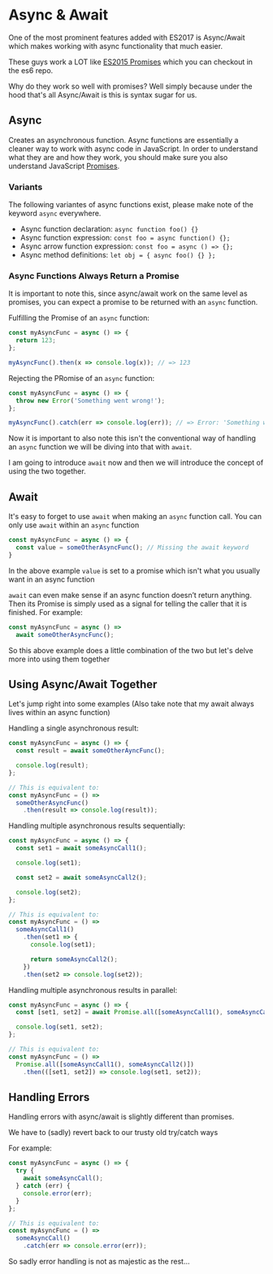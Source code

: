 # Async & Await

One of the most prominent features added with ES2017 is Async/Await which makes working with async functionality that much easier.

These guys work a LOT like [ES2015 Promises](https://github.com/dusty-learning/es6/tree/master/promises) which you can checkout in the es6 repo.

Why do they work so well with promises? Well simply because under the hood that's all Async/Await is this is syntax sugar for us.

## Async

Creates an asynchronous function. Async functions are essentially a cleaner way to work with async code in JavaScript. In order to understand what they are and how they work, you should make sure you also understand JavaScript [Promises](https://github.com/dusty-learning/es6/tree/master/promises).


### Variants

The following variantes of async functions exist, please make note of the keyword `async` everywhere.

- Async function declaration: `async function foo() {}`
- Async function expression: `const foo = async function() {};`
- Async arrow function expression: `const foo = async () => {};`
- Async method definitions: `let obj = { async foo() {} };`

### Async Functions Always Return a Promise

It is important to note this, since async/await work on the same level as promises, you can expect a promise to be returned with an `async` function.

Fulfilling the Promise of an `async` function:

```js
const myAsyncFunc = async () => {
  return 123;
};

myAsyncFunc().then(x => console.log(x)); // => 123
```

Rejecting the PRomise of an `async` function:

```js
const myAsyncFunc = async () => {
  throw new Error('Something went wrong!');
};

myAsyncFunc().catch(err => console.log(err)); // => Error: 'Something went wrong!'
```

Now it is important to also note this isn't the conventional way of handling an `async` function we will be diving into that with `await`.

I am going to introduce `await` now and then we will introduce the concept of using the two together.

## Await

It's easy to forget to use `await` when making an `async` function call. You can only use `await` within an `async` function

```js
const myAsyncFunc = async () => {
  const value = someOtherAsyncFunc(); // Missing the await keyword
}
```

In the above example `value` is set to a promise which isn't what you usually want in an async function

`await` can even make sense if an async function doesn’t return anything. Then its Promise is simply used as a signal for telling the caller that it is finished. For example:

```js
const myAsyncFunc = async () =>
  await someOtherAsyncFunc();

```

So this above example does a little combination of the two but let's delve more into using them together

## Using Async/Await Together

Let's jump right into some examples (Also take note that my await always lives within an async function)

Handling a single asynchronous result:

```js
const myAsyncFunc = async () => {
  const result = await someOtherAyncFunc();

  console.log(result);
};

// This is equivalent to:
const myAsyncFunc = () =>
  someOtherAsyncFunc()
    .then(result => console.log(result));
```

Handling multiple asynchronous results sequentially:

```js
const myAsyncFunc = async () => {
  const set1 = await someAsyncCall1();

  console.log(set1);

  const set2 = await someAsyncCall2();

  console.log(set2);
};

// This is equivalent to:
const myAsyncFunc = () =>
  someAsyncCall1()
    .then(set1 => {
      console.log(set1);

      return someAsyncCall2();
    })
    .then(set2 => console.log(set2));
```

Handling multiple asynchronous results in parallel:

```js
const myAsyncFunc = async () => {
  const [set1, set2] = await Promise.all([someAsyncCall1(), someAsyncCall2()]);

  console.log(set1, set2);
};

// This is equivalent to:
const myAsyncFunc = () =>
  Promise.all([someAsyncCall1(), someAsyncCall2()])
    .then(([set1, set2]) => console.log(set1, set2));
```

## Handling Errors

Handling errors with async/await is slightly different than promises.

We have to (sadly) revert back to our trusty old try/catch ways

For example:

```js
const myAsyncFunc = async () => {
  try {
    await someAsyncCall();
  } catch (err) {
    console.error(err);
  }
};

// This is equivalent to:
const myAsyncFunc = () =>
  someAsyncCall()
    .catch(err => console.error(err));
```

So sadly error handling is not as majestic as the rest...
